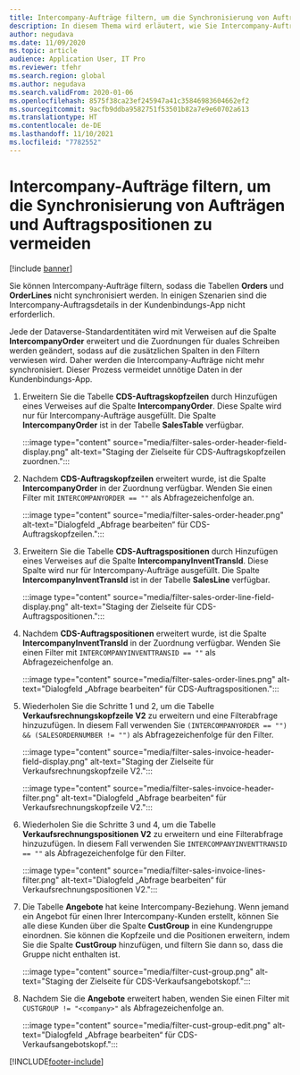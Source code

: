 ```yaml
---
title: Intercompany-Aufträge filtern, um die Synchronisierung von Aufträgen und Auftragspositionen zu vermeiden
description: In diesem Thema wird erläutert, wie Sie Intercompany-Aufträge filtern, damit die Entitäten „Orders“ und „OrderLines“ nicht synchronisiert werden.
author: negudava
ms.date: 11/09/2020
ms.topic: article
audience: Application User, IT Pro
ms.reviewer: tfehr
ms.search.region: global
ms.author: negudava
ms.search.validFrom: 2020-01-06
ms.openlocfilehash: 8575f38ca23ef245947a41c35846983604662ef2
ms.sourcegitcommit: 9acfb9ddba9582751f53501b82a7e9e60702a613
ms.translationtype: HT
ms.contentlocale: de-DE
ms.lasthandoff: 11/10/2021
ms.locfileid: "7782552"
---
```

# <a name="filter-intercompany-orders-to-avoid-syncing-orders-and-orderlines"></a>Intercompany-Aufträge filtern, um die Synchronisierung von Aufträgen und Auftragspositionen zu vermeiden

[!include [banner](../../includes/banner.md)]

Sie können Intercompany-Aufträge filtern, sodass die Tabellen **Orders** und **OrderLines** nicht synchronisiert werden. In einigen Szenarien sind die Intercompany-Auftragsdetails in der Kundenbindungs-App nicht erforderlich.

Jede der Dataverse-Standardentitäten wird mit Verweisen auf die Spalte **IntercompanyOrder** erweitert und die Zuordnungen für duales Schreiben werden geändert, sodass auf die zusätzlichen Spalten in den Filtern verwiesen wird. Daher werden die Intercompany-Aufträge nicht mehr synchronisiert. Dieser Prozess vermeidet unnötige Daten in der Kundenbindungs-App.

1. Erweitern Sie die Tabelle **CDS-Auftragskopfzeilen** durch Hinzufügen eines Verweises auf die Spalte **IntercompanyOrder**. Diese Spalte wird nur für Intercompany-Aufträge ausgefüllt. Die Spalte **IntercompanyOrder** ist in der Tabelle **SalesTable** verfügbar.

    :::image type="content" source="media/filter-sales-order-header-field-display.png" alt-text="Staging der Zielseite für CDS-Auftragskopfzeilen zuordnen.":::

2. Nachdem **CDS-Auftragskopfzeilen** erweitert wurde, ist die Spalte **IntercompanyOrder** in der Zuordnung verfügbar. Wenden Sie einen Filter mit `INTERCOMPANYORDER == ""` als Abfragezeichenfolge an.

    :::image type="content" source="media/filter-sales-order-header.png" alt-text="Dialogfeld „Abfrage bearbeiten“ für CDS-Auftragskopfzeilen.":::

3. Erweitern Sie die Tabelle **CDS-Auftragspositionen** durch Hinzufügen eines Verweises auf die Spalte **IntercompanyInventTransId**. Diese Spalte wird nur für Intercompany-Aufträge ausgefüllt. Die Spalte **IntercompanyInventTransId** ist in der Tabelle **SalesLine** verfügbar.

    :::image type="content" source="media/filter-sales-order-line-field-display.png" alt-text="Staging der Zielseite für CDS-Auftragspositionen.":::

4. Nachdem **CDS-Auftragspositionen** erweitert wurde, ist die Spalte **IntercompanyInventTransId** in der Zuordnung verfügbar. Wenden Sie einen Filter mit `INTERCOMPANYINVENTTRANSID == ""` als Abfragezeichenfolge an.

    :::image type="content" source="media/filter-sales-order-lines.png" alt-text="Dialogfeld „Abfrage bearbeiten“ für CDS-Auftragspositionen.":::

5. Wiederholen Sie die Schritte 1 und 2, um die Tabelle **Verkaufsrechnungskopfzeile V2** zu erweitern und eine Filterabfrage hinzuzufügen. In diesem Fall verwenden Sie `(INTERCOMPANYORDER == "") && (SALESORDERNUMBER != "")` als Abfragezeichenfolge für den Filter.

    :::image type="content" source="media/filter-sales-invoice-header-field-display.png" alt-text="Staging der Zielseite für Verkaufsrechnungskopfzeile V2.":::

    :::image type="content" source="media/filter-sales-invoice-header-filter.png" alt-text="Dialogfeld „Abfrage bearbeiten“ für Verkaufsrechnungskopfzeile V2.":::

6. Wiederholen Sie die Schritte 3 und 4, um die Tabelle **Verkaufsrechnungspositionen V2** zu erweitern und eine Filterabfrage hinzuzufügen. In diesem Fall verwenden Sie `INTERCOMPANYINVENTTRANSID == ""` als Abfragezeichenfolge für den Filter.

    :::image type="content" source="media/filter-sales-invoice-lines-filter.png" alt-text="Dialogfeld „Abfrage bearbeiten“ für Verkaufsrechnungspositionen V2.":::

7. Die Tabelle **Angebote** hat keine Intercompany-Beziehung. Wenn jemand ein Angebot für einen Ihrer Intercompany-Kunden erstellt, können Sie alle diese Kunden über die Spalte **CustGroup** in eine Kundengruppe einordnen. Sie können die Kopfzeile und die Positionen erweitern, indem Sie die Spalte **CustGroup** hinzufügen, und filtern Sie dann so, dass die Gruppe nicht enthalten ist.

    :::image type="content" source="media/filter-cust-group.png" alt-text="Staging der Zielseite für CDS-Verkaufsangebotskopf.":::

8. Nachdem Sie die **Angebote** erweitert haben, wenden Sie einen Filter mit `CUSTGROUP != "<company>"` als Abfragezeichenfolge an.

    :::image type="content" source="media/filter-cust-group-edit.png" alt-text="Dialogfeld „Abfrage bearbeiten“ für CDS-Verkaufsangebotskopf.":::


[!INCLUDE[footer-include](../../../../includes/footer-banner.md)]